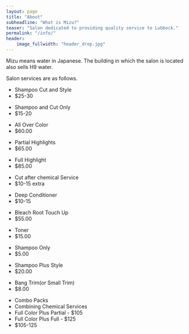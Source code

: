 ```yaml
---
layout: page
title: "About"
subheadline: "What is Mizu?"
teaser: "Salon dedicated to providing quality service to Lubbock."
permalink: "/info/"
header:
    image_fullwidth: "header_drop.jpg"
---
```

Mizu means water in Japanese. The building in which the salon is located also sells H9 water. 

Salon services are as follows.
<ul class="pricing-table">
  <li class="title">Shampoo Cut and Style</li>
  <li class="price">$25-30</li>
</ul>

<ul class="pricing-table">
  <li class="title">Shampoo and Cut Only</li>
  <li class="price">$15-20</li>
</ul>

<ul class="pricing-table">
  <li class="title">All Over Color</li>
  <li class="price">$60.00</li>
</ul>

<ul class="pricing-table">
  <li class="title">Partial Highlights</li>
  <li class="price">$65.00</li>
</ul>

<ul class="pricing-table">
  <li class="title">Full Highlight</li>
  <li class="price">$85.00</li>
</ul>

<ul class="pricing-table">
  <li class="title">Cut after chemical Service</li>
  <li class="price">$10-15 extra</li>
</ul>

<ul class="pricing-table">
  <li class="title">Deep Conditioner</li>
  <li class="price">$10-15</li>
</ul>

<ul class="pricing-table">
  <li class="title">Bleach Root Touch Up</li>
  <li class="price">$55.00</li>
</ul>

<ul class="pricing-table">
  <li class="title">Toner</li>
  <li class="price">$15.00</li>
</ul>

<ul class="pricing-table">
  <li class="title">Shampoo Only</li>
  <li class="price">$5.00</li>
</ul>

<ul class="pricing-table">
  <li class="title">Shampoo Plus Style</li>
  <li class="price">$20.00</li>
</ul>

<ul class="pricing-table">
      <li class="title">Bang Trim(or Small Trim)</li>
      <li class="price">$8.00</li>
</ul>
    
<ul class="pricing-table">
      <li class="title">Combo Packs</li>
      <li class="description"> Combining Chemical Services </li>
      <li class="bullet-item">Full Color Plus Partial - $105</li>
      <li class="bullet-item">Full Color Plus Full - $125</li>
      <li class="price">$105-125</li>
</ul>